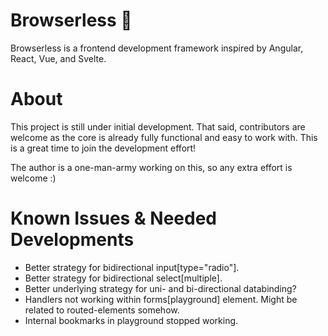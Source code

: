 Browserless 🚀
====

Browserless is a frontend development framework inspired by Angular, React, Vue, and Svelte.

# About
This project is still under initial development. That said, contributors are welcome as the core is already fully functional and easy to work with. This is a great time to join the development effort!

The author is a one-man-army working on this, so any extra effort is welcome :)

# Known Issues & Needed Developments
- Better strategy for bidirectional input[type="radio"].
- Better strategy for bidirectional select[multiple].
- Better underlying strategy for uni- and bi-directional databinding?
- Handlers not working within forms[playground] element. Might be related to routed-elements somehow.
- Internal bookmarks in playground stopped working.
